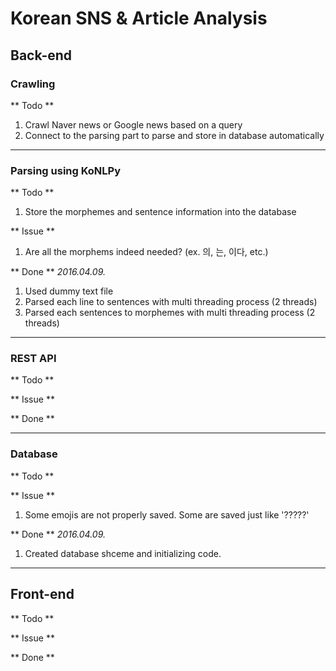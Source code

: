 # Korean SNS & Article Analysis

## Back-end
### Crawling
** Todo **
1. Crawl Naver news or Google news based on a query
2. Connect to the parsing part to parse and store in database automatically

_ _ _

### Parsing using KoNLPy
** Todo **
1. Store the morphemes and sentence information into the database

** Issue **
1. Are all the morphems indeed needed? (ex. 의, 는, 이다, etc.)

** Done **
*2016.04.09.*
1. Used dummy text file
2. Parsed each line to sentences with multi threading process (2 threads)
3. Parsed each sentences to morphemes with multi threading process (2 threads)

_ _ _

### REST API
** Todo **

** Issue **

** Done **

_ _ _

### Database
** Todo **

** Issue **
1. Some emojis are not properly saved. Some are saved just like '?????'

** Done **
*2016.04.09.*
1. Created database shceme and initializing code.

_ _ _

## Front-end
** Todo **

** Issue **

** Done **